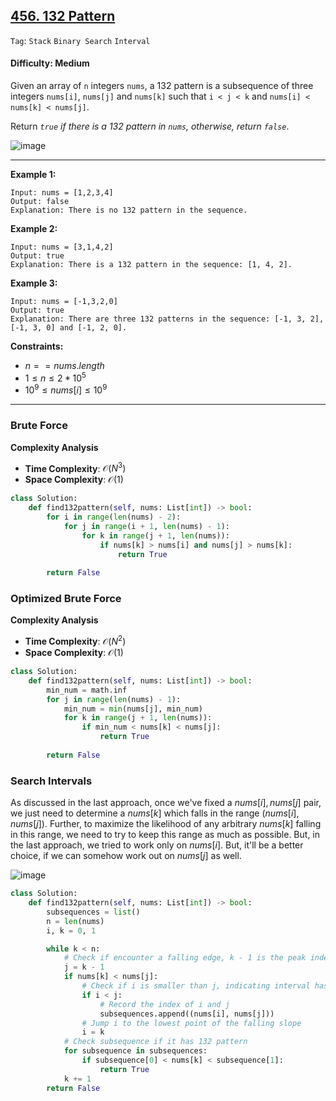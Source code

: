 ## [456. 132 Pattern](https://leetcode.com/problems/132-pattern)

```Tag```: ```Stack``` ```Binary Search``` ```Interval```

#### Difficulty: Medium

Given an array of ```n``` integers ```nums```, a 132 pattern is a subsequence of three integers ```nums[i]```, ```nums[j]``` and ```nums[k]``` such that ```i < j < k``` and ```nums[i] < nums[k] < nums[j]```.

Return _```true``` if there is a 132 pattern in ```nums```, otherwise, return ```false```_.

![image](https://github.com/quananhle/Python/assets/35042430/f00dfadc-c9c0-432e-b96b-5a132555fb03)

---

__Example 1:__
```
Input: nums = [1,2,3,4]
Output: false
Explanation: There is no 132 pattern in the sequence.
```

__Example 2:__
```
Input: nums = [3,1,4,2]
Output: true
Explanation: There is a 132 pattern in the sequence: [1, 4, 2].
```

__Example 3:__
```
Input: nums = [-1,3,2,0]
Output: true
Explanation: There are three 132 patterns in the sequence: [-1, 3, 2], [-1, 3, 0] and [-1, 2, 0].
```

__Constraints:__

- $n == nums.length$
- $1 \le n \le 2 * 10^{5}$
- $10^{9} \le nums[i] \le 10^{9}$

---

### Brute Force

__Complexity Analysis__

- __Time Complexity__: $\mathcal{O}(N^3)$
- __Space Complexity__: $\mathcal{O}(1)$

```Python
class Solution:
    def find132pattern(self, nums: List[int]) -> bool:
        for i in range(len(nums) - 2):
            for j in range(i + 1, len(nums) - 1):
                for k in range(j + 1, len(nums)):
                    if nums[k] > nums[i] and nums[j] > nums[k]:
                        return True
        
        return False
```

### Optimized Brute Force

__Complexity Analysis__

- __Time Complexity__: $\mathcal{O}(N^2)$
- __Space Complexity__: $\mathcal{O}(1)$

```Python
class Solution:
    def find132pattern(self, nums: List[int]) -> bool:
        min_num = math.inf
        for j in range(len(nums) - 1):
            min_num = min(nums[j], min_num)
            for k in range(j + 1, len(nums)):
                if min_num < nums[k] < nums[j]:
                    return True
        
        return False
```

### Search Intervals

As discussed in the last approach, once we've fixed a $nums[i], nums[j]$ pair, we just need to determine a $nums[k]$ which falls in the range $(nums[i],nums[j])$. Further, to maximize the likelihood of any arbitrary $nums[k]$ falling in this range, we need to try to keep this range as much as possible. But, in the last approach, we tried to work only on $nums[i]$. But, it'll be a better choice, if we can somehow work out on $nums[j]$ as well.

![image](https://leetcode.com/problems/132-pattern/Figures/456/456_132_Pattern.PNG)

```Python
class Solution:
    def find132pattern(self, nums: List[int]) -> bool:
        subsequences = list()
        n = len(nums)
        i, k = 0, 1

        while k < n:
            # Check if encounter a falling edge, k - 1 is the peak index, or j as j < k and nums[k] < nums[j]
            j = k - 1
            if nums[k] < nums[j]:
                # Check if i is smaller than j, indicating interval has a range of at least 3 elements
                if i < j:
                    # Record the index of i and j
                    subsequences.append((nums[i], nums[j]))
                # Jump i to the lowest point of the falling slope
                i = k
            # Check subsequence if it has 132 pattern
            for subsequence in subsequences:
                if subsequence[0] < nums[k] < subsequence[1]:
                    return True
            k += 1    
        return False
```
